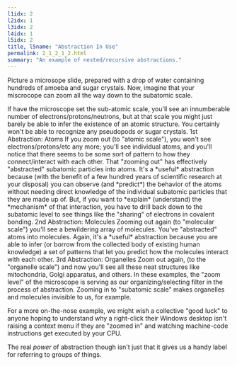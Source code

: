 ```yaml
---
l1idx: 2
l2idx: 1
l3idx: 2
l4idx: 1
l5idx: 2
title, l5name: "Abstraction In Use"
permalink: 2_1_2_1_2.html
summary: "An example of nested/recursive abstractions."
---
```


Picture a microsope slide, prepared with a drop of water containing hundreds of amoeba and sugar crystals. Now, imagine that your miscrocope can zoom all the way down to the subatomic scale.

If have the microscope set the sub-atomic scale, you'll see an innumberable number of electrons/protons/neutrons, but at that scale you might just barely be able to infer the existence of an atomic structure. You certainly won't be able to recognize any pseudopods or sugar crystals.
1st Abstraction: Atoms If you zoom out (to "atomic scale"), you won't see electrons/protons/etc any more; you'll see individual atoms, and you'll notice that there seems to be some sort of pattern to how they connect/interact with each other. That "zooming out" has effectively "abstracted" subatomic particles into atoms. It's a \*useful\* abstraction because (with the benefit of a few hundred years of scientific research at your disposal) you can observe (and \*predict\*) the behavior of the atoms without needing direct knowledge of the individual subatomic particles that they are made up of. But, if you want to \*explain\* (understand) the \*mechanism\* of that interaction, you have to drill back down to the subatomic level to see things like the "sharing" of electrons in covalent bonding.
2nd Abstraction: Molecules Zooming out again (to "molecular scale") you'll see a bewildering array of molecules. You've "abstracted" atoms into molecules. Again, it's a \*useful\* abstraction because you are able to infer (or borrow from the collected body of existing human knowledge) a set of patterns that let you predict how the molecules interact with each other.
3rd Abstraction: Organelles Zoom out again, (to the "organelle scale") and now you'll see all these neat structures like mitochondria, Golgi apparatus, and others.
In these examples, the "zoom level" of the microscope is serving as our organizing/selecting filter in the process of abstraction. Zooming in to "subatomic scale" makes organelles and molecules invisible to us, for example.

For a more on-the-nose example, we might wish a collective "good luck" to anyone hoping to understand why a right-click their Windows desktop isn't raising a context menu if they are "zoomed in" and watching machine-code instructions get executed by your CPU.

The real *power* of abstraction though isn't just that it gives us a handy label for referring to groups of things.